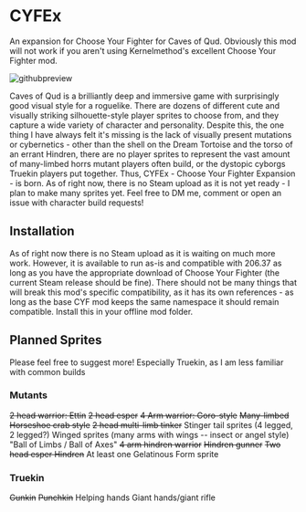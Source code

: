 # CYFEx
An expansion for Choose Your Fighter for Caves of Qud. Obviously this mod will not work if you aren't using Kernelmethod's excellent Choose Your Fighter mod.

![githubpreview](https://github.com/Sarcose/CYFEx/assets/6192665/b126a1f4-79ca-4ece-9d0e-e4ac1ab6639b)

Caves of Qud is a brilliantly deep and immersive game with surprisingly good visual style for a roguelike. There are dozens of different cute and visually striking silhouette-style player sprites to choose from, and they capture a wide variety of character and personality. Despite this, the one thing I have always felt it's missing is the lack of visually present mutations or cybernetics - other than the shell on the Dream Tortoise and the torso of an errant Hindren, there are no player sprites to represent the vast amount of many-limbed horrs mutant players often build, or the dystopic cyborgs Truekin players put together. Thus, CYFEx - Choose Your Fighter Expansion - is born. As of right now, there is no Steam upload as it is not yet ready - I plan to make many sprites yet. Feel free to DM me, comment or open an issue with character build requests!

## Installation
As of right now there is no Steam upload as it is waiting on much more work. However, it is available to run as-is and compatible with 206.37 as long as you have the appropriate download of Choose Your Fighter (the current Steam release should be fine). There should not be many things that will break this mod's specific compatibility, as it has its own references - as long as the base CYF mod keeps the same namespace it should remain compatible. Install this in your offline mod folder.


## Planned Sprites 
Please feel free to suggest more! Especially Truekin, as I am less familiar with common builds

### Mutants
~~2 head warrior: Ettin~~
~~2 head esper~~
~~4 Arm warrior: Goro-style~~
~~Many-limbed Horseshoe crab style~~
~~2 head multi-limb tinker~~
Stinger tail sprites (4 legged, 2 legged?)
Winged sprites (many arms with wings -- insect or angel style)
"Ball of Limbs / Ball of Axes"
~~4 arm hindren warrior~~
~~Hindren gunner~~
~~Two head esper Hindren~~
At least one Gelatinous Form sprite

### Truekin
~~Gunkin~~
~~Punchkin~~
Helping hands
Giant hands/giant rifle

